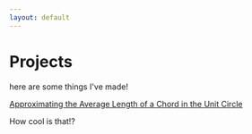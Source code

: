 ```yaml
---
layout: default
---
```


# Projects

here are some things I've made!

[Approximating the Average Length of a Chord in the Unit Circle](https://github.com/MilesMoran/Small-Projects/tree/master/Chord%20Length)

<script src="../../assets/js/p5.min.js"></script>
<script src="../../assets/js/chord.js"></script>

How cool is that!?